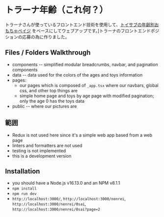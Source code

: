 # トラーナ年齢（これ何？）

トラーナさんが使っているフロントエンド技術を使用して、[トイサブの年齢別おもちゃペイジ](https://toysub.net/nenrei/0sai/) をベースにしてウェブアップです。]トラーナのフロントエンドポジションの応募の為に作りました。

## Files / Folders Walkthrough
 - components -- simplified modular breadcrumbs, navbar, and pagination components
 - data -- data used for the colors of the ages and toys information
 - pages:
    - our pages which is composed of `_app.tsx` where our navbars, global css, and other top things are
    - simple home page and toys by age page with modified pagination; only the age 0 has the toys data
 - public -- where our pictures are

## 範囲
 - Redux is not used here since it's a simple web app based from a web page
 - linters and formatters are not used
 - testing is not implemented
 - this is a development version

 ## Installation
 - you should have a Node.js v16.13.0 and an NPM v8.1.1
 - `npm install`
 - `npm run dev`
 - `http://localhost:3000/`, `http://localhost:3000/nenrei`, `http://localhost:3000/nenrei/0sai`, `http://localhost:3000/nenrei/0sai?page=2`
